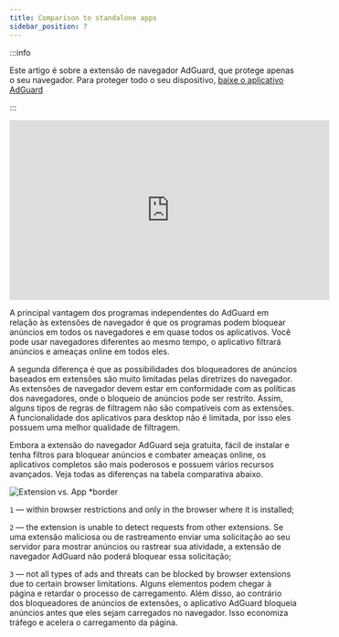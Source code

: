 ```yaml
---
title: Comparison to standalone apps
sidebar_position: 7
---
```


:::info

Este artigo é sobre a extensão de navegador AdGuard, que protege apenas o seu navegador. Para proteger todo o seu dispositivo, [baixe o aplicativo AdGuard](https://agrd.io/download-kb-adblock)

:::

<iframe width="560" height="315" class="youtube-video" src="https://www.youtube-nocookie.com/embed/ZGwceZP-0mM" title="YouTube video player" frameborder="0" allow="accelerometer; autoplay; clipboard-write; encrypted-media; gyroscope; picture-in-picture" allowfullscreen></iframe>

A principal vantagem dos programas independentes do AdGuard em relação às extensões de navegador é que os programas podem bloquear anúncios em todos os navegadores e em quase todos os aplicativos. Você pode usar navegadores diferentes ao mesmo tempo, o aplicativo filtrará anúncios e ameaças online em todos eles.

A segunda diferença é que as possibilidades dos bloqueadores de anúncios baseados em extensões são muito limitadas pelas diretrizes do navegador. As extensões de navegador devem estar em conformidade com as políticas dos navegadores, onde o bloqueio de anúncios pode ser restrito. Assim, alguns tipos de regras de filtragem não são compatíveis com as extensões. A funcionalidade dos aplicativos para desktop não é limitada, por isso eles possuem uma melhor qualidade de filtragem.

Embora a extensão do navegador AdGuard seja gratuita, fácil de instalar e tenha filtros para bloquear anúncios e combater ameaças online, os aplicativos completos são mais poderosos e possuem vários recursos avançados. Veja todas as diferenças na tabela comparativa abaixo.

![Extension vs. App \*border](https://cdn.adtidy.org/content/Kb/ad_blocker/browser_extension/ad_blocker_browser_extension_comparison.png)

`1` — within browser restrictions and only in the browser where it is installed;

`2` — the extension is unable to detect requests from other extensions. Se uma extensão maliciosa ou de rastreamento enviar uma solicitação ao seu servidor para mostrar anúncios ou rastrear sua atividade, a extensão de navegador AdGuard não poderá bloquear essa solicitação;

`3` — not all types of ads and threats can be blocked by browser extensions due to certain browser limitations. Alguns elementos podem chegar à página e retardar o processo de carregamento. Além disso, ao contrário dos bloqueadores de anúncios de extensões, o aplicativo AdGuard bloqueia anúncios antes que eles sejam carregados no navegador. Isso economiza tráfego e acelera o carregamento da página.
